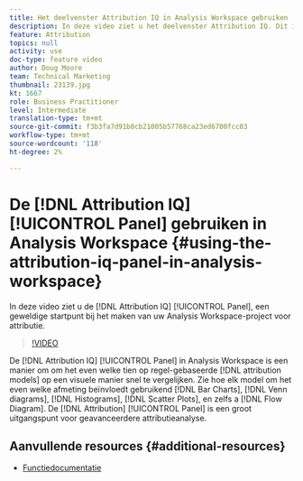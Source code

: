 ```yaml
---
title: Het deelvenster Attribution IQ in Analysis Workspace gebruiken
description: In deze video ziet u het deelvenster Attribution IQ. Dit is een fantastische beginplaats voor het maken van een Analysis Workspace-project voor toewijzing.
feature: Attribution
topics: null
activity: use
doc-type: feature video
author: Doug Moore
team: Technical Marketing
thumbnail: 23139.jpg
kt: 1667
role: Business Practitioner
level: Intermediate
translation-type: tm+mt
source-git-commit: f3b3fa7d91b0cb21005b57768ca23ed6700fcc03
workflow-type: tm+mt
source-wordcount: '118'
ht-degree: 2%

---
```



# De [!DNL Attribution IQ] [!UICONTROL Panel] gebruiken in Analysis Workspace {#using-the-attribution-iq-panel-in-analysis-workspace}

In deze video ziet u de [!DNL Attribution IQ] [!UICONTROL Panel], een geweldige startpunt bij het maken van uw Analysis Workspace-project voor attributie.

>[!VIDEO](https://video.tv.adobe.com/v/23139/?quality=12)

De [!DNL Attribution IQ] [!UICONTROL Panel] in Analysis Workspace is een manier om om het even welke tien op regel-gebaseerde [!DNL attribution models] op een visuele manier snel te vergelijken. Zie hoe elk model om het even welke afmeting beïnvloedt gebruikend [!DNL Bar Charts], [!DNL Venn diagrams], [!DNL Histograms], [!DNL Scatter Plots], en zelfs a [!DNL Flow Diagram]. De [!DNL Attribution] [!UICONTROL Panel] is een groot uitgangspunt voor geavanceerdere attributieanalyse.

## Aanvullende resources {#additional-resources}

* [Functiedocumentatie](https://marketing.adobe.com/resources/help/en_US/analytics/analysis-workspace/use_attribution_iq.html)
